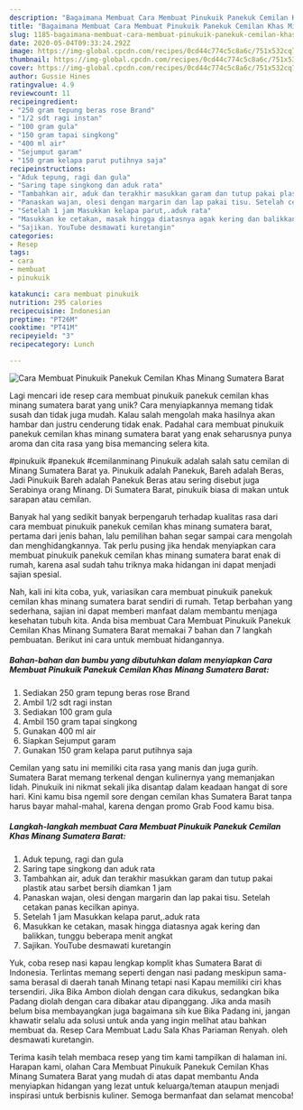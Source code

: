 ```yaml
---
description: "Bagaimana Membuat Cara Membuat Pinukuik Panekuk Cemilan Khas Minang Sumatera Barat Anti Gagal"
title: "Bagaimana Membuat Cara Membuat Pinukuik Panekuk Cemilan Khas Minang Sumatera Barat Anti Gagal"
slug: 1185-bagaimana-membuat-cara-membuat-pinukuik-panekuk-cemilan-khas-minang-sumatera-barat-anti-gagal
date: 2020-05-04T09:33:24.292Z
image: https://img-global.cpcdn.com/recipes/0cd44c774c5c8a6c/751x532cq70/cara-membuat-pinukuik-panekuk-cemilan-khas-minang-sumatera-barat-foto-resep-utama.jpg
thumbnail: https://img-global.cpcdn.com/recipes/0cd44c774c5c8a6c/751x532cq70/cara-membuat-pinukuik-panekuk-cemilan-khas-minang-sumatera-barat-foto-resep-utama.jpg
cover: https://img-global.cpcdn.com/recipes/0cd44c774c5c8a6c/751x532cq70/cara-membuat-pinukuik-panekuk-cemilan-khas-minang-sumatera-barat-foto-resep-utama.jpg
author: Gussie Hines
ratingvalue: 4.9
reviewcount: 11
recipeingredient:
- "250 gram tepung beras rose Brand"
- "1/2 sdt ragi instan"
- "100 gram gula"
- "150 gram tapai singkong"
- "400 ml air"
- "Sejumput garam"
- "150 gram kelapa parut putihnya saja"
recipeinstructions:
- "Aduk tepung, ragi dan gula"
- "Saring tape singkong dan aduk rata"
- "Tambahkan air, aduk dan terakhir masukkan garam dan tutup pakai plastik atau sarbet bersih diamkan 1 jam"
- "Panaskan wajan, olesi dengan margarin dan lap pakai tisu. Setelah cetakan panas kecilkan apinya."
- "Setelah 1 jam Masukkan kelapa parut,.aduk rata"
- "Masukkan ke cetakan, masak hingga diatasnya agak kering dan balikkan, tunggu beberapa menit angkat"
- "Sajikan. YouTube desmawati kuretangin"
categories:
- Resep
tags:
- cara
- membuat
- pinukuik

katakunci: cara membuat pinukuik 
nutrition: 295 calories
recipecuisine: Indonesian
preptime: "PT26M"
cooktime: "PT41M"
recipeyield: "3"
recipecategory: Lunch

---
```



![Cara Membuat Pinukuik Panekuk Cemilan Khas Minang Sumatera Barat](https://img-global.cpcdn.com/recipes/0cd44c774c5c8a6c/751x532cq70/cara-membuat-pinukuik-panekuk-cemilan-khas-minang-sumatera-barat-foto-resep-utama.jpg)

Lagi mencari ide resep cara membuat pinukuik panekuk cemilan khas minang sumatera barat yang unik? Cara menyiapkannya memang tidak susah dan tidak juga mudah. Kalau salah mengolah maka hasilnya akan hambar dan justru cenderung tidak enak. Padahal cara membuat pinukuik panekuk cemilan khas minang sumatera barat yang enak seharusnya punya aroma dan cita rasa yang bisa memancing selera kita.

#pinukuik #panekuk #cemilanminang Pinukuik adalah salah satu cemilan di Minang Sumatera Barat ya. Pinukuik adalah Panekuk, Bareh adalah Beras, Jadi Pinukuik Bareh adalah Panekuk Beras atau sering disebut juga Serabinya orang Minang. Di Sumatera Barat, pinukuik biasa di makan untuk sarapan atau cemilan.

Banyak hal yang sedikit banyak berpengaruh terhadap kualitas rasa dari cara membuat pinukuik panekuk cemilan khas minang sumatera barat, pertama dari jenis bahan, lalu pemilihan bahan segar sampai cara mengolah dan menghidangkannya. Tak perlu pusing jika hendak menyiapkan cara membuat pinukuik panekuk cemilan khas minang sumatera barat enak di rumah, karena asal sudah tahu triknya maka hidangan ini dapat menjadi sajian spesial.


Nah, kali ini kita coba, yuk, variasikan cara membuat pinukuik panekuk cemilan khas minang sumatera barat sendiri di rumah. Tetap berbahan yang sederhana, sajian ini dapat memberi manfaat dalam membantu menjaga kesehatan tubuh kita. Anda bisa membuat Cara Membuat Pinukuik Panekuk Cemilan Khas Minang Sumatera Barat memakai 7 bahan dan 7 langkah pembuatan. Berikut ini cara untuk membuat hidangannya.

<!--inarticleads1-->

##### Bahan-bahan dan bumbu yang dibutuhkan dalam menyiapkan Cara Membuat Pinukuik Panekuk Cemilan Khas Minang Sumatera Barat:

1. Sediakan 250 gram tepung beras rose Brand
1. Ambil 1/2 sdt ragi instan
1. Sediakan 100 gram gula
1. Ambil 150 gram tapai singkong
1. Gunakan 400 ml air
1. Siapkan Sejumput garam
1. Gunakan 150 gram kelapa parut putihnya saja


Cemilan yang satu ini memiliki cita rasa yang manis dan juga gurih. Sumatera Barat memang terkenal dengan kulinernya yang memanjakan lidah. Pinukuik ini nikmat sekali jika disantap dalam keadaan hangat di sore hari. Kini kamu bisa ngemil sore dengan cemilan khas Sumatera Barat tanpa harus bayar mahal-mahal, karena dengan promo Grab Food kamu bisa. 

<!--inarticleads2-->

##### Langkah-langkah membuat Cara Membuat Pinukuik Panekuk Cemilan Khas Minang Sumatera Barat:

1. Aduk tepung, ragi dan gula
1. Saring tape singkong dan aduk rata
1. Tambahkan air, aduk dan terakhir masukkan garam dan tutup pakai plastik atau sarbet bersih diamkan 1 jam
1. Panaskan wajan, olesi dengan margarin dan lap pakai tisu. Setelah cetakan panas kecilkan apinya.
1. Setelah 1 jam Masukkan kelapa parut,.aduk rata
1. Masukkan ke cetakan, masak hingga diatasnya agak kering dan balikkan, tunggu beberapa menit angkat
1. Sajikan. YouTube desmawati kuretangin


Yuk, coba resep nasi kapau lengkap komplit khas Sumatera Barat di Indonesia. Terlintas memang seperti dengan nasi padang meskipun sama-sama berasal di daerah tanah Minang tetapi nasi Kapau memiliki ciri khas tersendiri. Jika Bika Ambon diolah dengan cara dikukus, sedangkan bika Padang diolah dengan cara dibakar atau dipanggang. Jika anda masih belum bisa membayangkan juga bagaimana sih kue Bika Padang ini, jangan khawatir selalu ada solusi untuk anda yang ingin melihat atau bahkan membuat da. Resep Cara Membuat Ladu Sala Khas Pariaman Renyah. oleh desmawati kuretangin. 

Terima kasih telah membaca resep yang tim kami tampilkan di halaman ini. Harapan kami, olahan Cara Membuat Pinukuik Panekuk Cemilan Khas Minang Sumatera Barat yang mudah di atas dapat membantu Anda menyiapkan hidangan yang lezat untuk keluarga/teman ataupun menjadi inspirasi untuk berbisnis kuliner. Semoga bermanfaat dan selamat mencoba!
